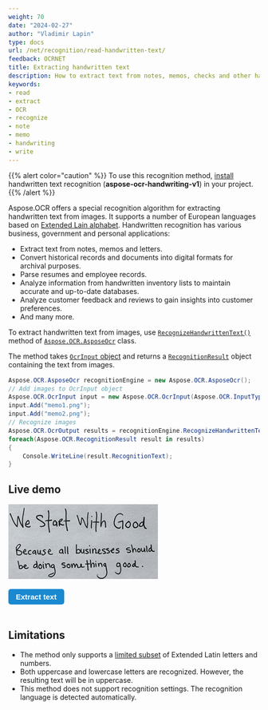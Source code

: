 ```yaml
---
weight: 70
date: "2024-02-27"
author: "Vladimir Lapin"
type: docs
url: /net/recognition/read-handwritten-text/
feedback: OCRNET
title: Extracting handwritten text
description: How to extract text from notes, memos, checks and other handwritten documents.
keywords:
- read
- extract
- OCR
- recognize
- note
- memo
- handwriting
- write
---
```


<style>
	button {
		cursor: pointer;
		margin-right: 20px;
		margin-bottom: 20px;
		padding: 7px 15px;
		border: none;
		border-radius: 5px;
		background-color: #1a89d0;
		font-weight: 700;
		font-size: 15px;
		color: #ffffff;
	}

	button:hover {
		background-color: #3071a9;
	}

	button:focus {
		outline: none;
	}

	.duo {
		display: flex;
		flex-direction: row;
		align-items: stretch;
		margin-bottom: 20px;
	}

	.duo > * {
		margin-bottom: 0 !important;
	}

	.duo > pre {
		display: none;
		margin-left: 15px;
		min-width: 300px;
	}
</style>

{{% alert color="caution" %}} 
To use this recognition method, [install](/ocr/net/modules/) handwritten text recognition (**aspose-ocr-handwriting-v1**) in your project.
{{% /alert %}}

Aspose.OCR offers a special recognition algorithm for extracting handwritten text from images. It supports a number of European languages based on [Extended Lain alphabet](/ocr/net/recognition-languages/#supported-handwritten-characters). Handwritten recognition has various business, government and personal applications:

- Extract text from notes, memos and letters.
- Convert historical records and documents into digital formats for archival purposes.
- Parse resumes and employee records.
- Analyze information from handwritten inventory lists to maintain accurate and up-to-date databases.
- Analyze customer feedback and reviews to gain insights into customer preferences.
- And many more.

To extract handwritten text from images, use [`RecognizeHandwrittenText()`](https://reference.aspose.com/ocr/net/aspose.ocr/asposeocr/recognizehandwrittentext/) method of [`Aspose.OCR.AsposeOcr`](https://reference.aspose.com/ocr/net/aspose.ocr/asposeocr/) class.

The method takes [`OcrInput` object](/ocr/net/ocrinput/) and returns a [`RecognitionResult`](https://reference.aspose.com/ocr/net/aspose.ocr/recognitionresult/) object containing the text from images.

```csharp
Aspose.OCR.AsposeOcr recognitionEngine = new Aspose.OCR.AsposeOcr();
// Add images to OcrInput object
Aspose.OCR.OcrInput input = new Aspose.OCR.OcrInput(Aspose.OCR.InputType.SingleImage);
input.Add("memo1.png");
input.Add("memo2.png");
// Recognize images
Aspose.OCR.OcrOutput results = recognitionEngine.RecognizeHandwrittenText(input);
foreach(Aspose.OCR.RecognitionResult result in results)
{
	Console.WriteLine(result.RecognitionText);
}
```

## Live demo

<div class="duo">
	<img src="handwriting.png" alt="Handwritten note" />
	<pre class="rec-result">
WE STARF WITH GOOD
BECAUSE ALL BUSINESSES SHOULD
BE DOING SOMETHING GOOD
	</pre>
</div>
<button onclick="$('.duo > pre').slideDown(100)">Extract text</button>

## Limitations

- The method only supports a [limited subset](/ocr/net/recognition-languages/#supported-handwritten-characters) of Extended Latin letters and numbers.
- Both uppercase and lowercase letters are recognized. However, the resulting text will be in uppercase.
- This method does not support recognition settings. The recognition language is detected automatically.
